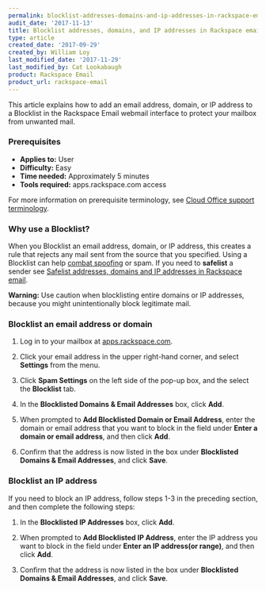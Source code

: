 ```yaml
---
permalink: blocklist-addresses-domains-and-ip-addresses-in-rackspace-email/
audit_date: '2017-11-13'
title: Blocklist addresses, domains, and IP addresses in Rackspace email
type: article
created_date: '2017-09-29'
created_by: William Loy
last_modified_date: '2017-11-29'
last_modified_by: Cat Lookabaugh
product: Rackspace Email
product_url: rackspace-email
---
```


This article explains how to add an email address, domain, or IP address to a Blocklist in the Rackspace Email webmail interface to protect your mailbox from unwanted mail.

### Prerequisites

- **Applies to:** User
- **Difficulty:** Easy
- **Time needed:** Approximately 5 minutes
- **Tools required:**  apps.rackspace.com access

For more information on prerequisite terminology, see [Cloud Office support terminology](/support/how-to/cloud-office-support-terminology).

### Why use a Blocklist?

When you Blocklist an email address, domain, or IP address, this creates a rule that rejects any mail sent from the source that you specified. Using a Blocklist can help [combat spoofing](/support/how-to/email-spoofing-best-practices) or spam. If you need to **safelist** a sender see [Safelist addresses, domains and IP addresses in Rackspace email](/support/how-to/safelist-addresses-domains-and-ips-in-rackspace-email).

**Warning:** Use caution when blocklisting entire domains or IP addresses, because you might unintentionally block legitimate mail.


### Blocklist an email address or domain

1. Log in to your mailbox at [apps.rackspace.com](https://apps.rackspace.com).

2. Click your email address in the upper right-hand corner, and select **Settings** from the menu.

3. Click **Spam Settings** on the left side of the pop-up box, and the select the **Blocklist** tab.

4. In the **Blocklisted Domains & Email Addresses** box, click **Add**.

5. When prompted to **Add Blocklisted Domain or Email Address**, enter the domain or email address that you want to block in the field under **Enter a domain or email address**, and then click **Add**.

6. Confirm that the address is now listed in the box under **Blocklisted Domains & Email Addresses**, and click **Save**.

### Blocklist an IP address

If you need to block an IP address, follow steps 1-3 in the preceding section, and then complete the following steps:

1. In the **Blocklisted IP Addresses** box, click **Add**.

2. When prompted to **Add Blocklisted IP Address**, enter the IP address you want to block in the field under **Enter an IP address(or range)**, and then click **Add**.

3. Confirm that the address is now listed in the box under **Blocklisted Domains & Email Addresses**, and click **Save**.

